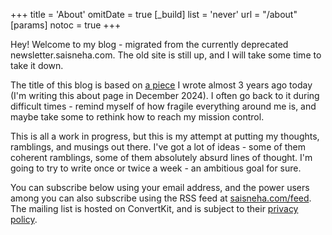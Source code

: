 +++
title = 'About'
omitDate = true
[_build]
  list = 'never'
url = "/about"
[params]
  notoc = true
+++

Hey! Welcome to my blog - migrated from the currently deprecated newsletter.saisneha.com. The old site is still up, and I will take some time to take it down. 

The title of this blog is based on [a piece](/hurtling_through_space) I wrote almost 3 years ago today (I'm writing this about page in December 2024). I often go back to it during difficult times - remind myself of how fragile everything around me is, and maybe take some to rethink how to reach my mission control.

This is all a work in progress, but this is my attempt at putting my thoughts, ramblings, and musings out there. I've got a lot of ideas - some of them coherent ramblings, some of them absolutely absurd lines of thought. I'm going to try to write once or twice a week - an ambitious goal for sure.


You can subscribe below using your email address, and the power users among you can also subscribe using the RSS feed at [saisneha.com/feed](/feed). The mailing list is hosted on ConvertKit, and is subject to their [privacy policy](https://convertkit.com/privacy).